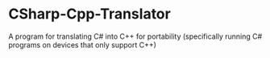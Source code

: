 # CSharp-Cpp-Translator
A program for translating C# into C++ for portability (specifically running C# programs on devices that only support C++)
